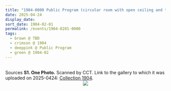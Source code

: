 ```yaml
---
title: "1904-0000 Public Program (circular room with open ceiling and top wood railing)"
date: 2025-04-24
display_date: 
sort_date: 1904-02-01
permalink: /events/1904-0201-0000
tags:
  - brown @ TBD
  - crimson @ 1904
  - deeppink @ Public Program
  - green @ 1904-02
---
```


<br>

<wave-list>
  <list-title color="DarkSeaGreen" width="40">Sources</list-title>
  <list-item color="BlanchedAlmond"  width="280"><b>S1. One Photo.</b> Scanned by CCT. Link to the gallery to which it was uploaded on 2025-0424: <a href="https://eternalmoments.smugmug.com/Collections/Yogi-Mahajan-Collection/1904/">Collection 1904</a>.</list-item>
</wave-list>

<div style="text-align: center"><img src="https://pub-bcc3cbe9b1e94ba1ac28915f7a3900fa.r2.dev/1904-0000_Public_Program_(circular_room_with_open_ceiling_and_top_wood_railing)_01_(from_tif)_(Yogi_Mahajan_Collection).jpg" /></div>